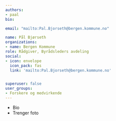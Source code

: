 ```yaml
---
authors:
- paal
bio:

email: "mailto:Pal.Bjorseth@bergen.kommune.no"

name: Pål Bjørseth
organizations:
- name: Bergen Kommune 
role: Rådgiver, Byrådsleders avdeling
social:
- icon: envelope
  icon_pack: fas
  link: 'mailto:Pal.Bjorseth@bergen.kommune.no'


superuser: false
user_groups:
- Forskere og medvirkende
---
```


* Bio
* Trenger foto
